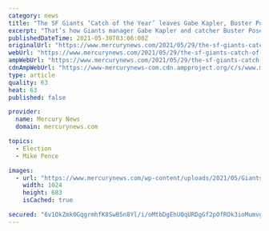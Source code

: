 ```yaml
---
category: news
title: "The SF Giants ‘Catch of the Year’ leaves Gabe Kapler, Buster Posey and even Hunter Pence in awe"
excerpt: "That’s how Giants manager Gabe Kapler and catcher Buster Posey referenced Tauchman’s leaping grab that required him to reach his glove over the wall at Dodger Stadium and brin"
publishedDateTime: 2021-05-30T03:06:00Z
originalUrl: "https://www.mercurynews.com/2021/05/29/the-sf-giants-catch-of-the-year-leaves-gabe-kapler-buster-posey-and-even-hunter-pence-in-awe/"
webUrl: "https://www.mercurynews.com/2021/05/29/the-sf-giants-catch-of-the-year-leaves-gabe-kapler-buster-posey-and-even-hunter-pence-in-awe/"
ampWebUrl: "https://www.mercurynews.com/2021/05/29/the-sf-giants-catch-of-the-year-leaves-gabe-kapler-buster-posey-and-even-hunter-pence-in-awe/amp/"
cdnAmpWebUrl: "https://www-mercurynews-com.cdn.ampproject.org/c/s/www.mercurynews.com/2021/05/29/the-sf-giants-catch-of-the-year-leaves-gabe-kapler-buster-posey-and-even-hunter-pence-in-awe/amp/"
type: article
quality: 63
heat: 63
published: false

provider:
  name: Mercury News
  domain: mercurynews.com

topics:
  - Election
  - Mike Pence

images:
  - url: "https://www.mercurynews.com/wp-content/uploads/2021/05/Giants-Dodgers-Baseball-1-1.jpg?w=1024&h=683"
    width: 1024
    height: 683
    isCached: true

secured: "6v1OkZmk0GqgrmhfK8SwB5n8Yl/i/oMtbDgEhUQqURDgGf2pOfROk3ioMumvg3OPptaeT72oeU/CMn7eRLapBrvx2X5eEQ4LggLV5MaR1eUbYlru1BuzdQvePNdPaSQZa3VDa6KZWRGUyW0w6fgWwSj0ds4L8eJ6vgFRVabB2ay1gt5pIIFqyctSshgVHzgRdFsigUWRW7l2gMtdeqwcKviBWt9AueiBQQ3i9QQQrKs+QV7QJnpllefjTlcZ7r+WBev2TVCs0BAfGWYfF/3OUxzBwWHETe02xZ7J05cSu/2Um3UDCnWoGR5edeiKIGAMgima9SV0DmW5y62QCtzNiEXHGmV4vGxu3BLMTWcrfWU=;N8mUClw9AyWp4VvbBEHAaw=="
---
```



